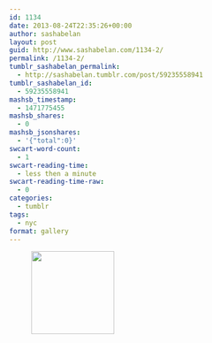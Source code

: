 ```yaml
---
id: 1134
date: 2013-08-24T22:35:26+00:00
author: sashabelan
layout: post
guid: http://www.sashabelan.com/1134-2/
permalink: /1134-2/
tumblr_sashabelan_permalink:
  - http://sashabelan.tumblr.com/post/59235558941
tumblr_sashabelan_id:
  - 59235558941
mashsb_timestamp:
  - 1471775455
mashsb_shares:
  - 0
mashsb_jsonshares:
  - '{"total":0}'
swcart-word-count:
  - 1
swcart-reading-time:
  - less then a minute
swcart-reading-time-raw:
  - 0
categories:
  - tumblr
tags:
  - nyc
format: gallery
---
```

<div id='gallery-535' class='gallery galleryid-1134 gallery-columns-3 gallery-size-thumbnail'>
  <figure class='gallery-item'> 
  
  <div class='gallery-icon portrait'>
    <a href='http://www.sashabelan.ru/1134-2/attachment/1135/'><img width="150" height="150" src="http://www.sashabelan.ru/wp-content/uploads/2013/08/tumblr_ms2432QOWl1qarj97o1_500-150x150.jpg" class="attachment-thumbnail size-thumbnail" alt="" /></a>
  </div></figure>
</div>